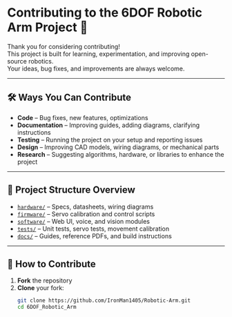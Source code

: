 # Contributing to the 6DOF Robotic Arm Project 🤖

Thank you for considering contributing!  
This project is built for learning, experimentation, and improving open-source robotics.  
Your ideas, bug fixes, and improvements are always welcome.

---

## 🛠 Ways You Can Contribute

- **Code** – Bug fixes, new features, optimizations
- **Documentation** – Improving guides, adding diagrams, clarifying instructions
- **Testing** – Running the project on your setup and reporting issues
- **Design** – Improving CAD models, wiring diagrams, or mechanical parts
- **Research** – Suggesting algorithms, hardware, or libraries to enhance the project

---

## 📂 Project Structure Overview

- [`hardware/`](hardware/) – Specs, datasheets, wiring diagrams
- [`firmware/`](firmware/) – Servo calibration and control scripts
- [`software/`](software/) – Web UI, voice, and vision modules
- [`tests/`](tests/) – Unit tests, servo tests, movement calibration
- [`docs/`](docs/) – Guides, reference PDFs, and build instructions

---

## 📝 How to Contribute

1. **Fork** the repository
2. **Clone** your fork:
   ```bash
   git clone https://github.com/IronMan1405/Robotic-Arm.git
   cd 6DOF_Robotic_Arm

